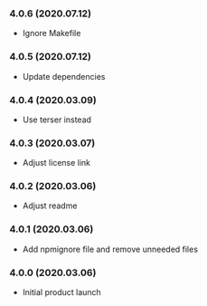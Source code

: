### 4.0.6 (2020.07.12)

* Ignore Makefile

### 4.0.5 (2020.07.12)

* Update dependencies

### 4.0.4 (2020.03.09)

* Use terser instead

### 4.0.3 (2020.03.07)

* Adjust license link

### 4.0.2 (2020.03.06)

* Adjust readme

### 4.0.1 (2020.03.06)

* Add npmignore file and remove unneeded files

### 4.0.0 (2020.03.06)

* Initial product launch
